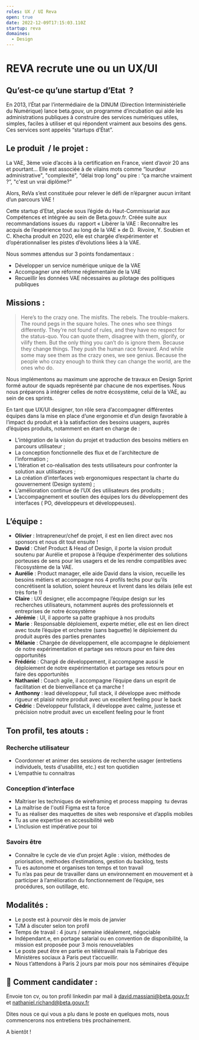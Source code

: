 ```yaml
---
roles: UX / UI Reva
open: true
date: 2022-12-09T17:15:03.110Z
startup: reva
domaines:
  - Design
---
```

# REVA recrute une ou un UX/UI


## Qu’est-ce qu’une startup d’Etat  ?

En 2013, l’État par l’intermédiaire de la DINUM (Direction Interministérielle du Numérique) lance beta.gouv, un programme d’incubation qui aide les administrations publiques à construire des services numériques utiles, simples, faciles à utiliser et qui répondent vraiment aux besoins des gens. Ces services sont appelés “startups d’État”.


## Le produit  / le projet :   

La VAE, 3ème voie d’accès à la certification en France, vient d’avoir 20 ans et pourtant… Elle est associée à de vilains mots comme “lourdeur administrative", "complexité", “délai trop long” ou pire : “ça marche vraiment ?”, "c'est un vrai diplôme?”

Alors, ReVa s’est constituée pour relever le défi de n’épargner aucun irritant d’un parcours VAE !

Cette startup d’Etat, placée sous l’égide du Haut-Commissariat aux  Compétences et intégrée au sein de Beta.gouv.fr. Créée suite aux recommandations issues du  rapport « Libérer la VAE : Reconnaître les acquis de l’expérience tout au long de la VAE » de D.  Rivoire, Y. Soubien et C. Khecha produit en 2020, elle est chargée d’expérimenter et  d’opérationnaliser les pistes d’évolutions liées à la VAE.  

Nous sommes attendus sur 3 points fondamentaux :

* Développer un service numérique unique de la VAE
* Accompagner une réforme réglementaire de la VAE
* Recueillir les données VAE nécessaires au pilotage des politiques publiques


## Missions :

> Here’s to the crazy one. The misfits. The rebels. The trouble-makers. The round pegs in the square holes. The ones who see things differently. They’re not found of rules, and they have no respect for the status-quo. You can quote them, disagree with them, glorify, or vilify them. But the only thing you can’t do is ignore them. Because they change things. They push the human race forward. And while some may see them as the crazy ones, we see genius. Because the people who crazy enough to think they can change the world, are the ones who do.

Nous implémentons au maximum une approche de travaux en Design Sprint formé autour de squads représenté par chacune de nos expertises. Nous nous préparons à intégrer celles de notre écosystème, celui de la VAE, au sein de ces sprints. 

En tant que UX/UI designer, ton rôle sera d’accompagner différentes équipes dans la mise en place d’une ergonomie et d’un design favorable à l’impact du produit et à la satisfaction des besoins usagers, auprès d’équipes produits, notamment en étant en charge de :

* L’intégration de la vision du projet et traduction des besoins métiers en parcours utilisateur ;
* La conception fonctionnelle des flux et de l'architecture de l’information ;
* L’itération et co-réalisation des tests utilisateurs pour confronter la solution aux utilisateurs ;
* La création d’interfaces web ergonomiques respectant la charte du gouvernement (Design system) ;
* L’amélioration continue de l’UX des utilisateurs des produits ;
* L’accompagnement et soutien des équipes lors du développement des interfaces ( PO, développeurs et développeuses).


## L’équipe :

* **Olivier** : Intrapreneur/chef de projet, il est en lien direct avec nos sponsors et nous dit tout ensuite !
* **David** : Chief Product & Head of Design, il porte la vision produit soutenu par Aurélie et propose à l’équipe d’expérimenter des solutions porteuses de sens pour les usagers et de les rendre compatibles avec l’écosystème de la VAE.
* **Aurélie** : Product manager, elle aide David dans la vision, recueille les besoins métiers et accompagne nos 4 profils techs pour qu’ils concrétisent la solution, soient heureux et livrent dans les délais (elle est très forte !)
* **Claire** : UX designer, elle accompagne l’équipe design sur les recherches utilisateurs, notamment auprès des professionnels et entreprises de notre écosystème
* **Jérémie** : UI, il apporte sa patte graphique à nos produits
* **Marie** : Responsable déploiement, experte métier, elle est en lien direct avec toute l’équipe et orchestre (sans baguette)  le déploiement du produit auprès des parties prenantes
* **Mélanie** : Chargée de développement, elle accompagne le déploiement de notre expérimentation et partage ses retours pour en faire des opportunités
* **Frédéric** : Chargé de développement, il accompagne aussi le déploiement de notre expérimentation et partage ses retours pour en faire des opportunités
* **Nathaniel** : Coach agile, il accompagne l’équipe dans un esprit de facilitation et de bienveillance et ça marche !
* **Anthonny** : lead développeur, full stack,  il développe avec méthode rigueur et plaisir notre produit avec un excellent feeling pour le back
* **Cédric** : Développeur fullstack, il développe avec calme, justesse et précision notre produit avec un excellent feeling pour le front



## Ton profil, tes atouts :

### Recherche utilisateur

* Coordonner et animer des sessions de recherche usager (entretiens individuels, tests d'usabilité, etc.) est ton quotidien
* L’empathie tu connaitras

### Conception d’interface

* Maîtriser les techniques de wireframing et process mapping  tu devras
* La maîtrise de l'outil Figma est ta force
* Tu as réaliser des maquettes de sites web responsive et d’applis mobiles
* Tu as une expertise en accessibilité web
* L’inclusion est impérative pour toi

### Savoirs être

* Connaître le cycle de vie d’un projet Agile : vision, méthodes de priorisation, méthodes d’estimations, gestion du backlog, tests
* Tu es autonome et organises ton temps et ton travail
* Tu n’as pas peur de travailler dans un environnement en mouvement et à participer à l’amélioration du fonctionnement de l’équipe, ses procédures, son outillage, etc.



## Modalités :


* Le poste est à pourvoir dès le mois de janvier
* TJM à discuter selon ton profil
* Temps de travail : 4 jours / semaine idéalement, négociable
* Indépendant.e, en portage salarial ou en convention de disponibilité, la mission est proposée pour 3 mois renouvelables
* Le poste peut être en partie en télétravail mais la Fabrique des Ministères sociaux à Paris peut t’accueillir.
* Nous t’attendons à Paris 2 jours par mois pour nos séminaires d’équipe



## 🚀 Comment candidater :   

Envoie ton cv, ou ton profil linkedin par mail à [david.massiani@beta.gouv.fr](mailto:david.massiani@beta.gouv.fr) et [nathaniel.richand@beta.gouv.fr](mailto:nathaniel.richand@beta.gouv.fr)

Dites nous ce qui vous a plu dans le poste en quelques mots, nous commencerons nos entretiens très prochainement. 

A bientôt !
